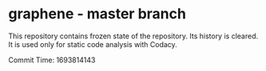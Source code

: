# graphene - master branch

This repository contains frozen state of the repository.
Its history is cleared. It is used only for static code
analysis with Codacy.

Commit Time: 1693814143